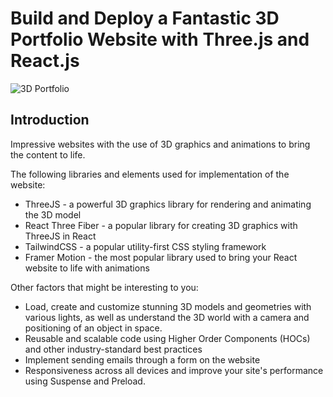 # Build and Deploy a Fantastic 3D Portfolio Website with Three.js and React.js
![3D Portfolio](https://i.ibb.co/9ykhLtM/Thumbnail.png)

## Introduction
Impressive websites with the use of 3D graphics and animations to bring the content to life.
 
The following libraries and elements used for implementation of the website:
- ThreeJS - a powerful 3D graphics library for rendering and animating the 3D model
- React Three Fiber - a popular library for creating 3D graphics with ThreeJS in React
- TailwindCSS - a popular utility-first CSS styling framework
- Framer Motion - the most popular library used to bring your React website to life with animations

Other factors that might be interesting to you:

- Load, create and customize stunning 3D models and geometries with various lights, as well as understand the 3D world with a camera and positioning of an object in space.
- Reusable and scalable code using Higher Order Components (HOCs) and other industry-standard best practices
- Implement sending emails through a form on the website
- Responsiveness across all devices and improve your site's performance using Suspense and Preload.

